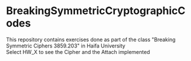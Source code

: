 # BreakingSymmetricCryptographicCodes
This repository contains exercises done as part of the class "Breaking Symmetric Ciphers 3859.203" in Haifa University</br>
Select HW_X to see the Cipher and the Attach implemented</br>
